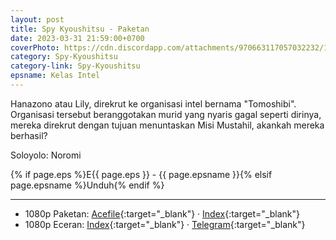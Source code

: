 ```yaml
---
layout: post
title: Spy Kyoushitsu - Paketan
date: 2023-03-31 21:59:00+0700
coverPhoto: https://cdn.discordapp.com/attachments/970663117057032232/1091373105244553277/mpv-shot0226.jpg
category: Spy-Kyoushitsu
category-link: Spy-Kyoushitsu
epsname: Kelas Intel
---
```


Hanazono atau Lily, direkrut ke organisasi intel bernama "Tomoshibi". Organisasi tersebut beranggotakan murid yang nyaris gagal seperti dirinya, mereka direkrut dengan tujuan menuntaskan Misi Mustahil, akankah mereka berhasil?

Soloyolo: Noromi

{% if page.eps %}E{{ page.eps }} - {{ page.epsname }}{% elsif page.epsname %}Unduh{% endif %}

---
- 1080p Paketan: [Acefile](https://acefile.co/f/97955891){:target="_blank"} &middot; [Index](https://proyek.a-1ddl.workers.dev/1:/%5BGoTouchSomeGrass%5D%20Spy%20Kyoushitsu%20%5BWEB%5D%5B1080p%20AAC%5D.7z){:target="_blank"}<br>
- 1080p Eceran: [Index](https://proyek.a-1ddl.workers.dev/3:/Musim%20Dingin%202023/%5BWEB%5D/%5BGoTouchSomeGrass%5D%20Spy%20Kyoushitsu%20%5BWEB%5D%5B1080p%20AAC%5D/){:target="_blank"} &middot; [Telegram](https://t.me/a1fansub/233){:target="_blank"}